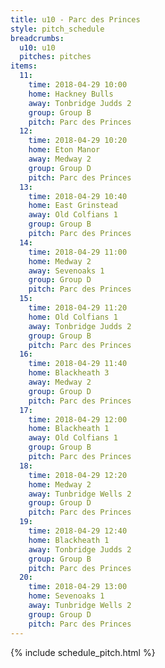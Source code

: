 ```yaml
---
title: u10 - Parc des Princes
style: pitch_schedule
breadcrumbs:
  u10: u10
  pitches: pitches
items:
  11:
    time: 2018-04-29 10:00
    home: Hackney Bulls
    away: Tonbridge Judds 2
    group: Group B
    pitch: Parc des Princes
  12:
    time: 2018-04-29 10:20
    home: Eton Manor
    away: Medway 2
    group: Group D
    pitch: Parc des Princes
  13:
    time: 2018-04-29 10:40
    home: East Grinstead
    away: Old Colfians 1
    group: Group B
    pitch: Parc des Princes
  14:
    time: 2018-04-29 11:00
    home: Medway 2
    away: Sevenoaks 1
    group: Group D
    pitch: Parc des Princes
  15:
    time: 2018-04-29 11:20
    home: Old Colfians 1
    away: Tonbridge Judds 2
    group: Group B
    pitch: Parc des Princes
  16:
    time: 2018-04-29 11:40
    home: Blackheath 3
    away: Medway 2
    group: Group D
    pitch: Parc des Princes
  17:
    time: 2018-04-29 12:00
    home: Blackheath 1
    away: Old Colfians 1
    group: Group B
    pitch: Parc des Princes
  18:
    time: 2018-04-29 12:20
    home: Medway 2
    away: Tunbridge Wells 2
    group: Group D
    pitch: Parc des Princes
  19:
    time: 2018-04-29 12:40
    home: Blackheath 1
    away: Tonbridge Judds 2
    group: Group B
    pitch: Parc des Princes
  20:
    time: 2018-04-29 13:00
    home: Sevenoaks 1
    away: Tunbridge Wells 2
    group: Group D
    pitch: Parc des Princes
---
```


{% include schedule_pitch.html %}
